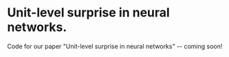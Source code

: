 # Unit-level surprise in neural networks.
Code for our paper "Unit-level surprise in neural networks" -- coming soon!
